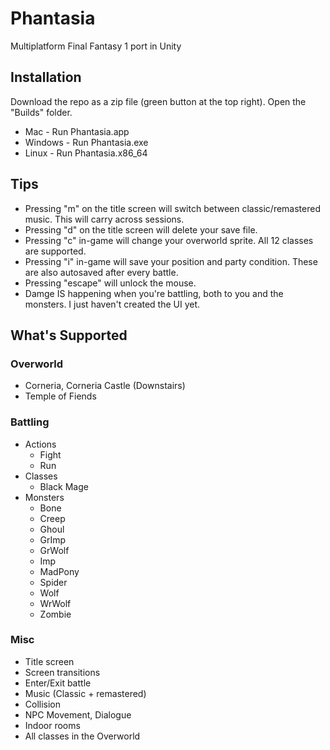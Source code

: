 # Phantasia
Multiplatform Final Fantasy 1 port in Unity

## Installation
Download the repo as a zip file (green button at the top right). Open the "Builds" folder.
- Mac - Run Phantasia.app
- Windows - Run Phantasia.exe
- Linux - Run Phantasia.x86_64

## Tips
- Pressing "m" on the title screen will switch between classic/remastered music. This will carry across sessions.
- Pressing "d" on the title screen will delete your save file.
- Pressing "c" in-game will change your overworld sprite. All 12 classes are supported.
- Pressing "i" in-game will save your position and party condition. These are also autosaved after every battle.
- Pressing "escape" will unlock the mouse.
- Damge IS happening when you're battling, both to you and the monsters. I just haven't created the UI yet.

## What's Supported

### Overworld
- Corneria, Corneria Castle (Downstairs)
- Temple of Fiends

### Battling
- Actions
  - Fight
  - Run
- Classes
  - Black Mage
- Monsters
  - Bone
  - Creep
  - Ghoul
  - GrImp
  - GrWolf
  - Imp
  - MadPony
  - Spider
  - Wolf
  - WrWolf
  - Zombie
### Misc
  - Title screen
  - Screen transitions
  - Enter/Exit battle
  - Music (Classic + remastered)
  - Collision
  - NPC Movement, Dialogue
  - Indoor rooms
  - All classes in the Overworld
